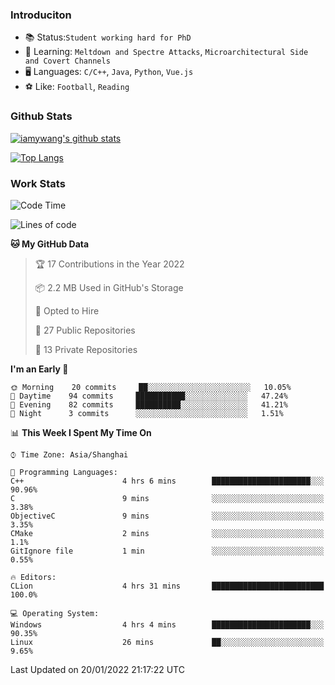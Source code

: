 ### Introduciton

- 📚 Status:`Student working hard for PhD`
- 🔎 Learning: `Meltdown and Spectre Attacks`, `Microarchitectural Side and Covert Channels`
- 🖥️ Languages: `C/C++`, `Java`, `Python`, `Vue.js`
- ⚽ Like: `Football`, `Reading`

### Github Stats

[![iamywang's github stats](https://github-readme-stats.vercel.app/api?username=iamywang&count_private=true&show_icons=true)]()

[![Top Langs](https://github-readme-stats.vercel.app/api/top-langs/?username=iamywang&layout=compact)]()

### Work Stats

<!--START_SECTION:waka-->
![Code Time](http://img.shields.io/badge/Code%20Time-76%20hrs%2059%20mins-blue)

![Lines of code](https://img.shields.io/badge/From%20Hello%20World%20I%27ve%20Written-537%20Thousand%20lines%20of%20code-blue)

**🐱 My GitHub Data** 

> 🏆 17 Contributions in the Year 2022
 > 
> 📦 2.2 MB Used in GitHub's Storage 
 > 
> 💼 Opted to Hire
 > 
> 📜 27 Public Repositories 
 > 
> 🔑 13 Private Repositories  
 > 
**I'm an Early 🐤** 

```text
🌞 Morning    20 commits     ██░░░░░░░░░░░░░░░░░░░░░░░   10.05% 
🌆 Daytime    94 commits     ███████████░░░░░░░░░░░░░░   47.24% 
🌃 Evening    82 commits     ██████████░░░░░░░░░░░░░░░   41.21% 
🌙 Night      3 commits      ░░░░░░░░░░░░░░░░░░░░░░░░░   1.51%

```


📊 **This Week I Spent My Time On** 

```text
⌚︎ Time Zone: Asia/Shanghai

💬 Programming Languages: 
C++                      4 hrs 6 mins        ██████████████████████░░░   90.96% 
C                        9 mins              ░░░░░░░░░░░░░░░░░░░░░░░░░   3.38% 
ObjectiveC               9 mins              ░░░░░░░░░░░░░░░░░░░░░░░░░   3.35% 
CMake                    2 mins              ░░░░░░░░░░░░░░░░░░░░░░░░░   1.1% 
GitIgnore file           1 min               ░░░░░░░░░░░░░░░░░░░░░░░░░   0.55%

🔥 Editors: 
CLion                    4 hrs 31 mins       █████████████████████████   100.0%

💻 Operating System: 
Windows                  4 hrs 4 mins        ██████████████████████░░░   90.35% 
Linux                    26 mins             ██░░░░░░░░░░░░░░░░░░░░░░░   9.65%

```


 Last Updated on 20/01/2022 21:17:22 UTC
<!--END_SECTION:waka-->
